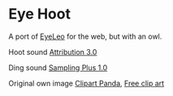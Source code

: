 # Eye Hoot

A port of [EyeLeo](http://eyeleo.com/overview) for the web, but with an owl.

Hoot sound [Attribution 3.0](http://soundbible.com/1851-Horned-Owl.html)

Ding sound [Sampling Plus 1.0](http://soundbible.com/1424-Air-Plane-Ding.html)

Original own image [Clipart Panda](http://www.clipartpanda.com/clipart_images/owl-clipart-post-3-4374931), [Free clip art](http://www.clipartpanda.com/categories/owl-clip-art-free-cute)
